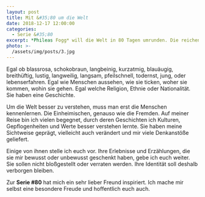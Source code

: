 ```yaml
---
layout: post
title: Mit &#35;80 um die Welt
date: 2018-12-17 12:00:00
categories:
  - Serie &#35;80
excerpt: *Phileas Fogg* will die Welt in 80 Tagen umrunden. Die reichen bei mir längst nicht aus. Ich will sie euch mit 80 Menschen näherbringen.
photo: >-
  /assets/img/posts/3.jpg
---
```


Egal ob blassrosa, schokobraun, langbeinig, kurzatmig, blauäugig, breithüftig, lustig, langweilig, langsam, pfeilschnell, todernst, jung, oder lebenserfahren. Egal wie Menschen aussehen, wie sie ticken, woher sie kommen, wohin sie gehen. Egal welche Religion, Ethnie oder Nationalität. Sie haben eine Geschichte.

Um die Welt besser zu verstehen, muss man erst die Menschen kennenlernen. Die Einheimischen, genauso wie die Fremden.  Auf meiner Reise bin ich vielen begegnet, durch deren Geschichten ich Kulturen, Gepflogenheiten und Werte besser verstehen lernte. Sie haben meine Sichtweise geprägt, vielleicht auch verändert und mir viele Denkanstöße geliefert.

Einige von ihnen stelle ich euch vor. Ihre Erlebnisse und Erzählungen, die sie mir bewusst oder unbewusst geschenkt haben, gebe ich euch weiter. Sie sollen nicht bloßgestellt oder verraten werden. Ihre Identität soll deshalb verborgen bleiben. 

Zur **Serie #80** hat mich ein sehr lieber Freund inspiriert. Ich mache mir selbst eine besondere Freude und hoffentlich euch auch.